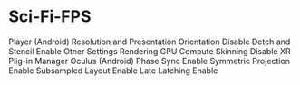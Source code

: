 # Sci-Fi-FPS
Player (Android)
  Resolution and Presentation
    Orientation
      Disable Detch and Stencil   Enable
  Otner Settings
    Rendering
      GPU Compute Skinning        Disable
XR Plig-in Manager
  Oculus (Android)
    Phase Sync                    Enable
    Symmetric Projection          Enable
    Subsampled Layout             Enable
    Late Latching                 Enable
    
    
